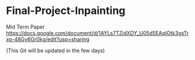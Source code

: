 # Final-Project-Inpainting
Mid Term Paper
https://docs.google.com/document/d/1AYLs7TZidXDY_U05d5EAqIOtk3gsTrxg-48Gy6Gr0kg/edit?usp=sharing

(This Git will be updated in the few days)
